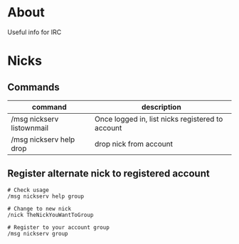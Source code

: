 # About

Useful info for IRC

# Nicks

## Commands

command | description
--------|-----------------------
/msg nickserv listownmail | Once logged in, list nicks registered to account
/msg nickserv help drop | drop nick from account

## Register alternate nick to registered account

```
# Check usage
/msg nickserv help group

# Change to new nick
/nick TheNickYouWantToGroup

# Register to your account group
/msg nickserv group
```
